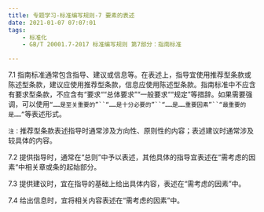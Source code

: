 ```yaml
---
title: 专题学习-标准编写规则-7 要素的表述
date: 2021-01-07 07:07:01
tags: 
	- 标准化
	- GB/T 20001.7-2017 标准编写规则 第7部分：指南标准

---
```


7.1 指南标准通常包含指导、建议或信息等。在表述上，指导宜使用推荐型条款或陈述型条款，建议应使用推荐型条款，信息应使用陈述型条款。指南标准中不应含有要求型条款，不应含有“要求““总体要求”“一般要求““规定”等措辞。如果需要强调，可以使用`“……是至关重要的”``“……是十分必要的”``“……是……重要因素”``“最重要的是……”`等表述形式。

`注：`推荐型条款表述指导时通常涉及方向性、原则性的内容；表述建议时通常涉及较具体的内容。

7.2 提供指导时，通常在“总则”中予以表述，其他具体的指导宜表述在“需考虑的因素“中相关章或条的起始部分。

7.3 提供建议时，宜在指导的基础上给出具体内容，表述在“需考虑的因素”中。

7.4 给出信息时，宜将相关内容表述在“需考虑的因素”中。



